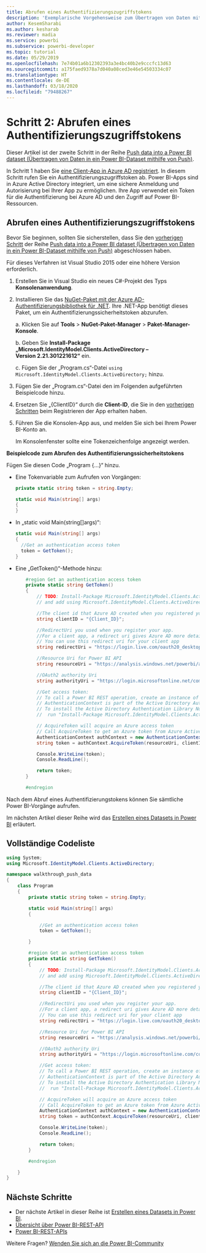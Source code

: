 ```yaml
---
title: Abrufen eines Authentifizierungszugriffstokens
description: 'Exemplarische Vorgehensweise zum Übertragen von Daten mithilfe von Push: Abrufen eines Authentifizierungszugriffstokens'
author: KesemSharabi
ms.author: kesharab
ms.reviewer: madia
ms.service: powerbi
ms.subservice: powerbi-developer
ms.topic: tutorial
ms.date: 05/29/2019
ms.openlocfilehash: 7e74b01a6b12302393a3e4bc40b2e9cccfc13d63
ms.sourcegitcommit: a175faed9378a7d040a08ced3e46e54503334c07
ms.translationtype: HT
ms.contentlocale: de-DE
ms.lasthandoff: 03/18/2020
ms.locfileid: "79488267"
---
```

# <a name="step-2-get-an-authentication-access-token"></a>Schritt 2: Abrufen eines Authentifizierungszugriffstokens

Dieser Artikel ist der zweite Schritt in der Reihe [Push data into a Power BI dataset (Übertragen von Daten in ein Power BI-Dataset mithilfe von Push)](walkthrough-push-data.md).

In Schritt 1 haben Sie [eine Client-App in Azure AD registriert](../embedded/register-app.md). In diesem Schritt rufen Sie ein Authentifizierungszugriffstoken ab. Power BI-Apps sind in Azure Active Directory integriert, um eine sichere Anmeldung und Autorisierung bei Ihrer App zu ermöglichen. Ihre App verwendet ein Token für die Authentifizierung bei Azure AD und den Zugriff auf Power BI-Ressourcen.

## <a name="get-an-authentication-access-token"></a>Abrufen eines Authentifizierungszugriffstokens

Bevor Sie beginnen, sollten Sie sicherstellen, dass Sie den [vorherigen Schritt](../embedded/register-app.md) der Reihe [Push data into a Power BI dataset (Übertragen von Daten in ein Power BI-Dataset mithilfe von Push)](walkthrough-push-data.md) abgeschlossen haben. 

Für dieses Verfahren ist Visual Studio 2015 oder eine höhere Version erforderlich.

1. Erstellen Sie in Visual Studio ein neues C#-Projekt des Typs **Konsolenanwendung**.

2. Installieren Sie das [NuGet-Paket mit der Azure AD-Authentifizierungsbibliothek für .NET](https://www.nuget.org/packages/Microsoft.IdentityModel.Clients.ActiveDirectory/2.22.302111727). Ihre .NET-App benötigt dieses Paket, um ein Authentifizierungssicherheitstoken abzurufen. 

     a. Klicken Sie auf **Tools** > **NuGet-Paket-Manager** > **Paket-Manager-Konsole**.

     b. Geben Sie **Install-Package „Microsoft.IdentityModel.Clients.ActiveDirectory – Version 2.21.301221612“** ein.

     c. Fügen Sie der „Program.cs“-Datei `using Microsoft.IdentityModel.Clients.ActiveDirectory;` hinzu.

3. Fügen Sie der „Program.cs“-Datei den im Folgenden aufgeführten Beispielcode hinzu.

4. Ersetzen Sie „{ClientID}“ durch die **Client-ID**, die Sie in den [vorherigen Schritten](../embedded/register-app.md) beim Registrieren der App erhalten haben.

5. Führen Sie die Konsolen-App aus, und melden Sie sich bei Ihrem Power BI-Konto an. 

   Im Konsolenfenster sollte eine Tokenzeichenfolge angezeigt werden.

**Beispielcode zum Abrufen des Authentifizierungssicherheitstokens**

Fügen Sie diesen Code „Program {...}“ hinzu.

* Eine Tokenvariable zum Aufrufen von Vorgängen: 
  
  ```csharp
  private static string token = string.Empty;
  
  static void Main(string[] args)
  {
  }
  ```
* In „static void Main(string[]args)“:
  
  ```csharp
  static void Main(string[] args)
  {
    //Get an authentication access token
    token = GetToken();
  }
  ```
* Eine „GetToken()“-Methode hinzu:

```csharp
       #region Get an authentication access token
       private static string GetToken()
       {
           // TODO: Install-Package Microsoft.IdentityModel.Clients.ActiveDirectory -Version 2.21.301221612
           // and add using Microsoft.IdentityModel.Clients.ActiveDirectory

           //The client id that Azure AD created when you registered your client app.
           string clientID = "{Client_ID}";

           //RedirectUri you used when you register your app.
           //For a client app, a redirect uri gives Azure AD more details on the application that it will authenticate.
           // You can use this redirect uri for your client app
           string redirectUri = "https://login.live.com/oauth20_desktop.srf";

           //Resource Uri for Power BI API
           string resourceUri = "https://analysis.windows.net/powerbi/api";

           //OAuth2 authority Uri
           string authorityUri = "https://login.microsoftonline.net/common/";

           //Get access token:
           // To call a Power BI REST operation, create an instance of AuthenticationContext and call AcquireToken
           // AuthenticationContext is part of the Active Directory Authentication Library NuGet package
           // To install the Active Directory Authentication Library NuGet package in Visual Studio,
           //  run "Install-Package Microsoft.IdentityModel.Clients.ActiveDirectory" from the nuget Package Manager Console.

           // AcquireToken will acquire an Azure access token
           // Call AcquireToken to get an Azure token from Azure Active Directory token issuance endpoint
           AuthenticationContext authContext = new AuthenticationContext(authorityUri);
           string token = authContext.AcquireToken(resourceUri, clientID, new Uri(redirectUri)).AccessToken;

           Console.WriteLine(token);
           Console.ReadLine();

           return token;
       }

       #endregion
```

Nach dem Abruf eines Authentifizierungstokens können Sie sämtliche Power BI-Vorgänge aufrufen.

Im nächsten Artikel dieser Reihe wird das [Erstellen eines Datasets in Power BI](walkthrough-push-data-create-dataset.md) erläutert.


## <a name="complete-code-listing"></a>Vollständige Codeliste

```csharp
using System;
using Microsoft.IdentityModel.Clients.ActiveDirectory;

namespace walkthrough_push_data
{
    class Program
    {
        private static string token = string.Empty;

        static void Main(string[] args)
        {

            //Get an authentication access token
            token = GetToken();

        }

        #region Get an authentication access token
        private static string GetToken()
        {
            // TODO: Install-Package Microsoft.IdentityModel.Clients.ActiveDirectory -Version 2.21.301221612
            // and add using Microsoft.IdentityModel.Clients.ActiveDirectory

            //The client id that Azure AD created when you registered your client app.
            string clientID = "{Client_ID}";

            //RedirectUri you used when you register your app.
            //For a client app, a redirect uri gives Azure AD more details on the application that it will authenticate.
            // You can use this redirect uri for your client app
            string redirectUri = "https://login.live.com/oauth20_desktop.srf";

            //Resource Uri for Power BI API
            string resourceUri = "https://analysis.windows.net/powerbi/api";

            //OAuth2 authority Uri
            string authorityUri = "https://login.microsoftonline.com/common/";

            //Get access token:
            // To call a Power BI REST operation, create an instance of AuthenticationContext and call AcquireToken
            // AuthenticationContext is part of the Active Directory Authentication Library NuGet package
            // To install the Active Directory Authentication Library NuGet package in Visual Studio,
            //  run "Install-Package Microsoft.IdentityModel.Clients.ActiveDirectory" from the nuget Package Manager Console.

            // AcquireToken will acquire an Azure access token
            // Call AcquireToken to get an Azure token from Azure Active Directory token issuance endpoint
            AuthenticationContext authContext = new AuthenticationContext(authorityUri);
            string token = authContext.AcquireToken(resourceUri, clientID, new Uri(redirectUri)).AccessToken;

            Console.WriteLine(token);
            Console.ReadLine();

            return token;
        }

        #endregion

    }
}
```



## <a name="next-steps"></a>Nächste Schritte

* Der nächste Artikel in dieser Reihe ist [Erstellen eines Datasets in Power BI](walkthrough-push-data-create-dataset.md).
* [Übersicht über Power BI-REST-API](overview-of-power-bi-rest-api.md)  
* [Power BI-REST-APIs](https://docs.microsoft.com/rest/api/power-bi/)  

Weitere Fragen? [Wenden Sie sich an die Power BI-Community](https://community.powerbi.com/)